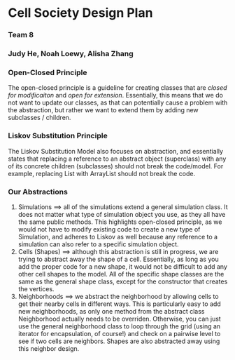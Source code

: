 # Cell Society Design Plan

### Team 8

### Judy He, Noah Loewy, Alisha Zhang

### Open-Closed Principle

The open-closed principle is a guideline for creating classes that are *closed for modificaiton* and
*open for extension*. Essentially, this means that we do not want to update our classes, as that can
potentially cause a problem with the abstraction, but rather we want to extend them by adding new
subclasses / children.

### Liskov Substitution Principle

The Liskov Substitution Model also focuses on abstraction, and essentially states that replacing a
reference to an abstract object (superclass) with any of its concrete children (subclasses) should
not break the code/model. For example, replacing List with ArrayList should not break the code.

### Our Abstractions
1. Simulations ==> all of the simulations extend a general simulation class. It does not matter what
   type of simulation object you use, as they all have the same public methods. This highlights
   open-closed principle, as we would not have to modify existing code to create a new type of
   Simulation, and adheres to Liskov as well because any reference to a simulation can also refer to
   a specific simulation object.
2. Cells (Shapes) ==> although this abstraction is still in progress, we are trying to abstract away
   the shape of a cell. Essentially, as long as you add the proper code for a new shape, it would
   not be difficult to add any other cell shapes to the model. All of the specific shape classes are
   the same as the general shape class, except for the constructor that creates the vertices.
3. Neighborhoods ==> we abstract the neighborhood by allowing cells to get their nearby cells in
   different ways. This is particularly easy to add new neighborhoods, as only one method from the
   abstract class Neighborhood actually needs to be overriden. Otherwise, you can just use the
   general neighborhood class to loop through the grid (using an iterator for encapsulation, of
   course!) and check on a pairwise level to see if two cells are neighbors. Shapes are also
   abstracted away using this neighbor design.  